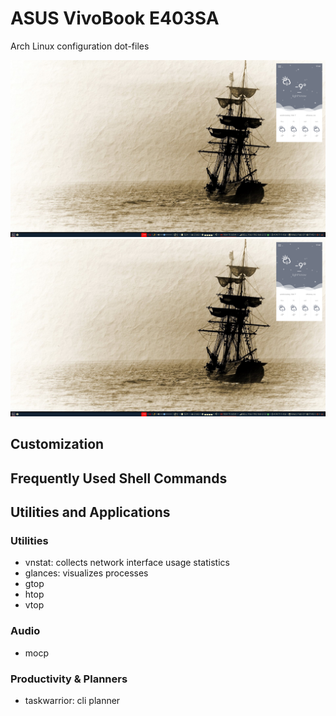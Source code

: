 # ASUS VivoBook E403SA
Arch Linux configuration dot-files

![alt text](https://github.com/alexandrebobkov/e403sa/blob/master/Screenshot_2018-Feb-07_17:43:12.png "Arch Linux on Asus E403SA")
![](https://github.com/alexandrebobkov/e403sa/blob/master/Screenshot_2018-Feb-07_17:43:12.png)

## Customization
## Frequently Used Shell Commands
## Utilities and Applications
### Utilities
- vnstat: collects network interface usage statistics
- glances: visualizes processes
- gtop
- htop
- vtop
### Audio
- mocp
### Productivity & Planners
- taskwarrior: cli planner
